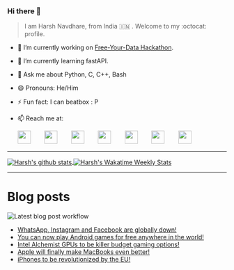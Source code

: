### Hi there 👋

> I am Harsh Navdhare, from India :india: . Welcome to my :octocat: profile.

* 🔭 I’m currently working on [Free-Your-Data Hackathon](https://free-your-data.devfolio.co/).
* 🌱 I’m currently learning fastAPI.                
* 💬 Ask me about Python, C, C++, Bash
* 😄 Pronouns: He/Him
* ⚡ Fun fact: I can beatbox : P
* 📫 Reach me at: 
 

    [<img src="https://simpleicons.org/icons/instagram.svg" width="30">](https://www.instagram.com/plus_infinity.hn) &nbsp;&nbsp;&nbsp;&nbsp;&nbsp;&nbsp;
    [<img src="https://simpleicons.org/icons/facebook.svg" width="30">](https://www.facebook.com/harsh.navdhare.infinity) &nbsp;&nbsp;&nbsp;&nbsp;&nbsp;&nbsp; 
    [<img src="https://simpleicons.org/icons/twitter.svg" width="30">](https://twitter.com/hnavdhare) &nbsp;&nbsp;&nbsp;&nbsp;&nbsp;&nbsp; 
    [<img src="https://simpleicons.org/icons/xdadevelopers.svg" width="30">](https://forum.xda-developers.com/member.php?u=8122486) &nbsp;&nbsp;&nbsp;&nbsp;&nbsp;&nbsp; 
    [<img src="https://simpleicons.org/icons/telegram.svg" width="30">](https://t.me/infinitEplus) &nbsp;&nbsp;&nbsp;&nbsp;&nbsp;&nbsp;
    [<img src="https://simpleicons.org/icons/snapchat.svg" width="30">](https://www.snapchat.com/add/plus.infinity) &nbsp;&nbsp;&nbsp;&nbsp;&nbsp;&nbsp; 
    [<img src="https://simpleicons.org/icons/gmail.svg" width="30">](mailto:navdhareharsh2001@gmail.com)
 
<hr>

<a href="https://github.com/infinity-plus/github-readme-stats">
  <img align="center" src="https://github-readme-stats-infinity-plus.vercel.app/api?username=infinity-plus&show_icons=true&count_private=true&theme=dark&include_all_commits=true", alt="Harsh's github stats" />
</a>

<a href="https://wakatime.com/@infinity_plus">
  <img align="center" src="https://github-readme-stats-infinity-plus.vercel.app/api/wakatime?username=infinity_plus&theme=dark&custom_title=Wakatime%20Weekly%20Stats", alt="Harsh's Wakatime Weekly Stats" />
</a>

<hr>

# Blog posts

![Latest blog post workflow](https://github.com/infinity-plus/infinity-plus/workflows/Latest%20blog%20post%20workflow/badge.svg)

<!-- BLOG-POST-LIST:START -->
- [WhatsApp, Instagram and Facebook are globally down!](https://spadebee.com/2021/10/04/whatsapp-instagram-and-facebook-are-globally-down/?utm_source=rss&utm_medium=rss&utm_campaign=whatsapp-instagram-and-facebook-are-globally-down)
- [You can now play Android games for free anywhere in the world!](https://spadebee.com/2021/10/01/you-can-now-play-android-games-for-free-anywhere-in-the-world/?utm_source=rss&utm_medium=rss&utm_campaign=you-can-now-play-android-games-for-free-anywhere-in-the-world)
- [Intel Alchemist GPUs to be killer budget gaming options!](https://spadebee.com/2021/09/30/intel-alchemist-gpus-to-be-killer-budget-gaming-options/?utm_source=rss&utm_medium=rss&utm_campaign=intel-alchemist-gpus-to-be-killer-budget-gaming-options)
- [Apple will finally make MacBooks even better!](https://spadebee.com/2021/09/25/apple-will-finally-make-macbooks-even-better/?utm_source=rss&utm_medium=rss&utm_campaign=apple-will-finally-make-macbooks-even-better)
- [iPhones to be revolutionized by the EU!](https://spadebee.com/2021/09/23/iphones-to-be-revolutionized-by-the-eu/?utm_source=rss&utm_medium=rss&utm_campaign=iphones-to-be-revolutionized-by-the-eu)
<!-- BLOG-POST-LIST:END -->
